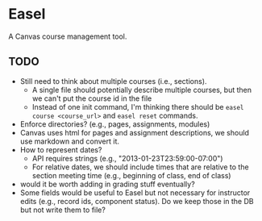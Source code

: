 # Easel

A Canvas course management tool.

## TODO

- Still need to think about multiple courses (i.e., sections).
    - A single file should potentially describe multiple courses, but then we
      can't put the course id in the file
    - Instead of one init command, I'm thinking there should be
      `easel course <course_url>` and `easel reset` commands.
- Enforce directories? (e.g., pages, assignments, modules)
- Canvas uses html for pages and assignment descriptions, we should use markdown
  and convert it.
- How to represent dates?
    - API requires strings (e.g., "2013-01-23T23:59:00-07:00")
    - For relative dates, we should include times that are relative to the
      section meeting time (e.g., beginning of class, end of class)
- would it be worth adding in grading stuff eventually?
- Some fields would be useful to Easel but not necessary for instructor edits
  (e.g., record ids, component status).
  Do we keep those in the DB but not write them to file?
